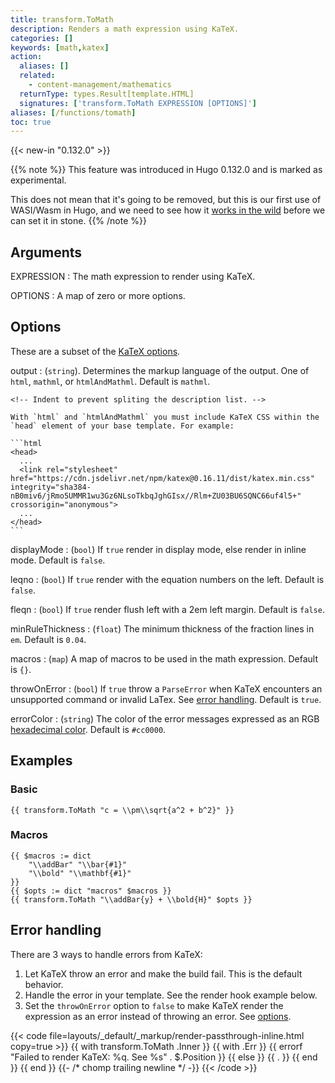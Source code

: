 ```yaml
---
title: transform.ToMath
description: Renders a math expression using KaTeX.
categories: []
keywords: [math,katex]
action:
  aliases: []
  related:
    - content-management/mathematics
  returnType: types.Result[template.HTML]
  signatures: ['transform.ToMath EXPRESSION [OPTIONS]']
aliases: [/functions/tomath]
toc: true
---
```


{{< new-in "0.132.0" >}}

{{% note %}}
This feature was introduced in Hugo 0.132.0 and is marked as experimental.

This does not mean that it's going to be removed, but this is our first use of WASI/Wasm in Hugo, and we need to see how it [works in the wild](https://github.com/gohugoio/hugo/issues/12736) before we can set it in stone.
{{% /note %}}

## Arguments

EXPRESSION
: The math expression to render using KaTeX.

OPTIONS
: A map of zero or more options.

## Options

These are a subset of the [KaTeX options].

output
: (`string`). Determines the markup language of the output. One of `html`, `mathml`, or `htmlAndMathml`. Default is `mathml`.

    <!-- Indent to prevent spliting the description list. -->

    With `html` and `htmlAndMathml` you must include KaTeX CSS within the `head` element of your base template. For example:

    ```html
    <head>
      ...
      <link rel="stylesheet" href="https://cdn.jsdelivr.net/npm/katex@0.16.11/dist/katex.min.css" integrity="sha384-nB0miv6/jRmo5UMMR1wu3Gz6NLsoTkbqJghGIsx//Rlm+ZU03BU6SQNC66uf4l5+" crossorigin="anonymous">
      ...
    </head>
    ```

displayMode
: (`bool`) If `true` render in display mode, else render in inline mode. Default is `false`.

leqno
: (`bool`) If `true` render with the equation numbers on the left. Default is `false`.

fleqn
: (`bool`) If `true` render flush left with a 2em left margin. Default is `false`.

minRuleThickness
: (`float`) The minimum thickness of the fraction lines in `em`. Default is `0.04`.

macros
: (`map`) A map of macros to be used in the math expression. Default is `{}`.

throwOnError
: (`bool`) If `true` throw a `ParseError` when KaTeX encounters an unsupported command or invalid LaTex. See [error handling]. Default is `true`.

errorColor
: (`string`) The color of the error messages expressed as an RGB [hexadecimal color]. Default is `#cc0000`.

## Examples

### Basic

```go-html-template
{{ transform.ToMath "c = \\pm\\sqrt{a^2 + b^2}" }}
```

### Macros

```go-html-template
{{ $macros := dict 
    "\\addBar" "\\bar{#1}"
    "\\bold" "\\mathbf{#1}"
}}
{{ $opts := dict "macros" $macros }}
{{ transform.ToMath "\\addBar{y} + \\bold{H}" $opts }}
```

## Error handling

There are 3 ways to handle errors from KaTeX:

1. Let KaTeX throw an error and make the build fail. This is the default behavior.
1. Handle the error in your template. See the render hook example below.
1. Set the `throwOnError` option to `false` to make KaTeX render the expression as an error instead of throwing an error. See [options](#options).

{{< code file=layouts/_default/_markup/render-passthrough-inline.html copy=true >}}
{{ with transform.ToMath .Inner }}
  {{ with .Err }}
    {{ errorf "Failed to render KaTeX: %q. See %s" . $.Position }}
  {{ else }}
    {{ . }}
  {{ end }}
{{ end }}
{{- /* chomp trailing newline */ -}}
{{< /code >}}

[error handling]: #error-handling
[KaTeX options]: https://katex.org/docs/options.html
[hexadecimal color]: https://developer.mozilla.org/en-US/docs/Web/CSS/hex-color
